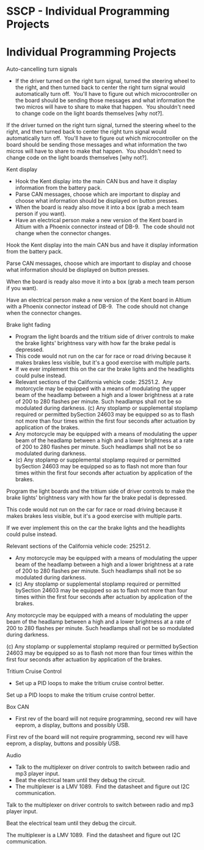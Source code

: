 # SSCP - Individual Programming Projects

# Individual Programming Projects

Auto-cancelling turn signals

* If the driver turned on the right turn signal, turned the steering wheel to the right, and then turned back to center the right turn signal would automatically turn off.  You'll have to figure out which microcontroller on the board should be sending those messages and what information the two micros will have to share to make that happen.  You shouldn't need to change code on the light boards themselves [why not?].

If the driver turned on the right turn signal, turned the steering wheel to the right, and then turned back to center the right turn signal would automatically turn off.  You'll have to figure out which microcontroller on the board should be sending those messages and what information the two micros will have to share to make that happen.  You shouldn't need to change code on the light boards themselves [why not?].

Kent display

* Hook the Kent display into the main CAN bus and have it display information from the battery pack.  
* Parse CAN messages, choose which are important to display and choose what information should be displayed on button presses.
* When the board is ready also move it into a box (grab a mech team person if you want).
* Have an electrical person make a new version of the Kent board in Altium with a Phoenix connector instead of DB-9.  The code should not change when the connector changes.

Hook the Kent display into the main CAN bus and have it display information from the battery pack.  

Parse CAN messages, choose which are important to display and choose what information should be displayed on button presses.

When the board is ready also move it into a box (grab a mech team person if you want).

Have an electrical person make a new version of the Kent board in Altium with a Phoenix connector instead of DB-9.  The code should not change when the connector changes.

Brake light fading

* Program the light boards and the tritium side of driver controls to make the brake lights' brightness vary with how far the brake pedal is depressed. 
* This code would not run on the car for race or road driving because it makes brakes less visible, but it's a good exercise with multiple parts.
* If we ever implement this on the car the brake lights and the headlights could pulse instead.
* Relevant sections of the California vehicle code: 25251.2.  Any motorcycle may be equipped with a means of modulating the upper beam of the headlamp between a high and a lower brightness at a rate of 200 to 280 flashes per minute. Such headlamps shall not be so modulated during darkness. (c) Any stoplamp or supplemental stoplamp required or permitted bySection 24603 may be equipped so as to flash not more than four times within the first four seconds after actuation by application of the brakes. 
* Any motorcycle may be equipped with a means of modulating the upper beam of the headlamp between a high and a lower brightness at a rate of 200 to 280 flashes per minute. Such headlamps shall not be so modulated during darkness. 
* (c) Any stoplamp or supplemental stoplamp required or permitted bySection 24603 may be equipped so as to flash not more than four times within the first four seconds after actuation by application of the brakes. 

Program the light boards and the tritium side of driver controls to make the brake lights' brightness vary with how far the brake pedal is depressed. 

This code would not run on the car for race or road driving because it makes brakes less visible, but it's a good exercise with multiple parts.

If we ever implement this on the car the brake lights and the headlights could pulse instead.

Relevant sections of the California vehicle code: 25251.2.  

* Any motorcycle may be equipped with a means of modulating the upper beam of the headlamp between a high and a lower brightness at a rate of 200 to 280 flashes per minute. Such headlamps shall not be so modulated during darkness. 
* (c) Any stoplamp or supplemental stoplamp required or permitted bySection 24603 may be equipped so as to flash not more than four times within the first four seconds after actuation by application of the brakes. 

Any motorcycle may be equipped with a means of modulating the upper beam of the headlamp between a high and a lower brightness at a rate of 200 to 280 flashes per minute. Such headlamps shall not be so modulated during darkness. 

(c) Any stoplamp or supplemental stoplamp required or permitted bySection 24603 may be equipped so as to flash not more than four times within the first four seconds after actuation by application of the brakes. 

Tritium Cruise Control

* Set up a PID loops to make the tritium cruise control better.

Set up a PID loops to make the tritium cruise control better.

Box CAN

* First rev of the board will not require programming, second rev will have eeprom, a display, buttons and possibly USB.

First rev of the board will not require programming, second rev will have eeprom, a display, buttons and possibly USB.

Audio

* Talk to the multiplexer on driver controls to switch between radio and mp3 player input.
* Beat the electrical team until they debug the circuit.
* The multiplexer is a LMV 1089.  Find the datasheet and figure out I2C communication.

Talk to the multiplexer on driver controls to switch between radio and mp3 player input.

Beat the electrical team until they debug the circuit.

The multiplexer is a LMV 1089.  Find the datasheet and figure out I2C communication.

